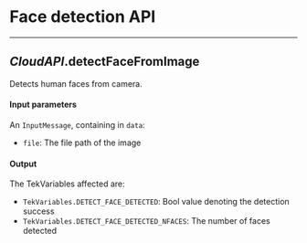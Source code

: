 # Face detection API
---

## *CloudAPI*.**detectFaceFromImage**

Detects human faces from camera.

#### Input parameters

An `InputMessage`, containing in `data`:

- `file`: The file path of the image

#### Output

The TekVariables affected are:

- `TekVariables.DETECT_FACE_DETECTED`: Bool value denoting the detection success
- `TekVariables.DETECT_FACE_DETECTED_NFACES`: The number of faces detected
